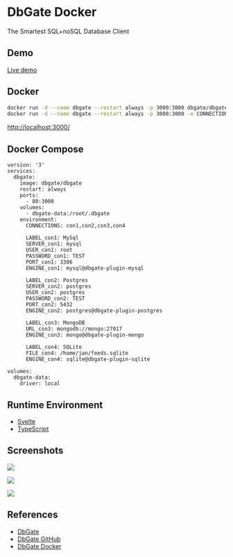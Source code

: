 # DbGate Docker

The Smartest SQL+noSQL Database Client

## Demo
[Live demo](https://demo.dbgate.org/)

## Docker
```sh
docker run -d --name dbgate --restart always -p 3000:3000 dbgate/dbgate
docker run -d --name dbgate --restart always -p 3000:3000 -e CONNECTIONS='mssql' -e LABEL_mssql='MS SQL' -e SERVER_mssql='SERVER_IP' -e USER_mssql='USER' -e PASSWORD_mssql='PWD' -e ENGINE_mssql='mssql@dbgate-plugin-mssql' dbgate/dbgate
```
[http://localhost:3000/](http://localhost:3000/)

## Docker Compose
```
version: '3'
services:
  dbgate:
    image: dbgate/dbgate
    restart: always
    ports:
      - 80:3000
    volumes:
      - dbgate-data:/root/.dbgate
    environment:
      CONNECTIONS: con1,con2,con3,con4

      LABEL_con1: MySql
      SERVER_con1: mysql
      USER_con1: root
      PASSWORD_con1: TEST
      PORT_con1: 3306
      ENGINE_con1: mysql@dbgate-plugin-mysql

      LABEL_con2: Postgres
      SERVER_con2: postgres
      USER_con2: postgres
      PASSWORD_con2: TEST
      PORT_con2: 5432
      ENGINE_con2: postgres@dbgate-plugin-postgres

      LABEL_con3: MongoDB
      URL_con3: mongodb://mongo:27017
      ENGINE_con3: mongo@dbgate-plugin-mongo

      LABEL_con4: SQLite
      FILE_con4: /home/jan/feeds.sqlite
      ENGINE_con4: sqlite@dbgate-plugin-sqlite

volumes:
  dbgate-data:
    driver: local
```

## Runtime Environment
- [Svelte](https://svelte.dev/)
- [TypeScript](https://www.typescriptlang.org/)

## Screenshots
![](https://dbgate.org/assets/screenshots/datagrid.png)

![](https://dbgate.org/assets/screenshots/diagram.png)

![](https://dbgate.org/assets/screenshots/mongosave.png)

## References
- [DbGate](https://dbgate.org/)
- [DbGate GitHub](https://github.com/dbgate/dbgate)
- [DbGate Docker](https://hub.docker.com/r/dbgate/dbgate)